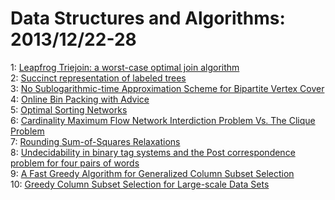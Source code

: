 # Data Structures and Algorithms: 2013/12/22-28  
1: [Leapfrog Triejoin: a worst-case optimal join algorithm](https://doi.org/10.48550/arXiv.1210.0481)  
2: [Succinct representation of labeled trees](https://doi.org/10.48550/arXiv.1312.6039)  
3: [No Sublogarithmic-time Approximation Scheme for Bipartite Vertex Cover](https://doi.org/10.48550/arXiv.1205.4605)  
4: [Online Bin Packing with Advice](https://doi.org/10.48550/arXiv.1212.4016)  
5: [Optimal Sorting Networks](https://doi.org/10.48550/arXiv.1310.6271)  
6: [Cardinality Maximum Flow Network Interdiction Problem Vs. The Clique  Problem](https://doi.org/10.48550/arXiv.1312.6492)  
7: [Rounding Sum-of-Squares Relaxations](https://doi.org/10.48550/arXiv.1312.6652)  
8: [Undecidability in binary tag systems and the Post correspondence problem  for four pairs of words](https://doi.org/10.48550/arXiv.1312.6700)  
9: [A Fast Greedy Algorithm for Generalized Column Subset Selection](https://doi.org/10.48550/arXiv.1312.6820)  
10: [Greedy Column Subset Selection for Large-scale Data Sets](https://doi.org/10.48550/arXiv.1312.6838)  
